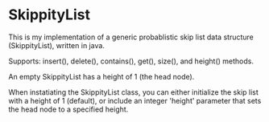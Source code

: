 # SkippityList

This is my implementation of a generic probablistic skip list data structure (SkippityList), written in java. 

Supports: insert(), delete(), contains(), get(), size(), and height() methods.

An empty SkippityList has a height of 1 (the head node).

When instatiating the SkippityList class, you can either initialize the skip list with a height of 1 (default), or include an integer 'height' parameter that sets the head node to a specified height.
